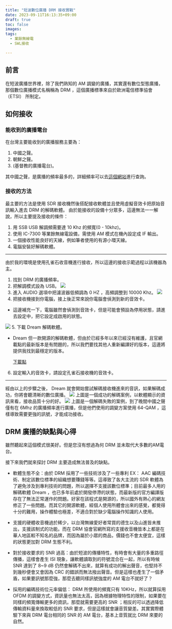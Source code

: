 ```yaml
---
title: "短波數位廣播 DRM 接收實戰"
date: 2023-09-11T16:13:35+09:00
draft: true
toc: false
images:
tags:
  - 業餘無線電
  - SWL接收

---
```

## 前言
在短波廣播世界裡，除了我們熟知的 AM 調變的廣播，其實還有數位型態廣播，那個數位廣播模式名稱稱為 DRM ，這個廣播標準來自於歐洲電信標準協會 （ETSI） 所制定。
## 如何接收
### 能收到的廣播電台
在台灣主要能收到的廣播服務主要為：
1. 中國之聲。
2. 朝鮮之聲。
3. (基督教的廣播電台)。

其中國之聲，是廣播的頻率最多的，詳細頻率可以去[這個網站](https://www.short-wave.info/)進行查詢。

### 接收的方法
最主要的方法是使用 SDR 接收機然後搭配接收軟體並且使用虛擬音效卡把原始音訊輸入進去 DRM 的解碼軟體。
由於能接收的設備十分眾多，這邊無法一一解說，所以主要提及接收的條件：
1. 用 SSB USB 解調頻需要達 10 Khz 的頻寬(0 - 10khz)。
2. 使用 IC-7300 等業餘無線電設備，需使用 AM 模式在機內設定成 IF 輸出。
3. 一個接收性能良好的天線，例如筆者使用的有源小環天線。
4. 電腦安裝好解碼軟體。
***
由於我的環境是使用孔雀石收音機進行接收，所以這邊的接收示範過程以該機器為主。
1. 找到 DRM 的廣播頻率。
2. 把解調模式設為 USB。
![](https://hackmd.io/_uploads/r1XCSBn03.jpg)
3. 進入 AUDIO 選項中把濾波器低頻調為 0 HZ ，高頻調整到 10000 Khz。
![](https://hackmd.io/_uploads/H1mArr2C2.jpg)
4. 把接收機接到你電腦，接上後正常來說你電腦會偵測到新的音效卡。

* 這邊補充一下，電腦雖然會偵測到音效卡，但是可能會預設為停用狀態，請進去設定中，把它設定成啟用的狀態。

![](https://hackmd.io/_uploads/S1vtdr30h.png)
5. 下載 Dream 解碼軟體。

* Dream 但一款開源的解碼軟體，但由於已經多年以來已經沒有維護，且官網載點的最新版本是有問題的，所以我們要找其他人重新編譯好的版本，這邊將提供我找到最穩定的版本。

    [下載點](https://drive.google.com/file/d/11Ns27-19wYy1ky-4LO0EVTVEM3FN3csI/view?usp=sharing)

6. 設定輸入的音效卡，請設定孔雀石接收機的音效卡。
***
經由以上的步驟之後， Dream 就會開始嘗試解碼接收機進來的音訊，如果解碼成功，你將會聽清晰的數位廣播。
![](https://hackmd.io/_uploads/rJLBPr2A3.png)
上圖是一個成功的解碼案例，以軟體顯示的資訊來看，接收品質十分的好。
![](https://hackmd.io/_uploads/HyUHDHn03.png)
上圖是一個解碼失敗的案例，到了晚間中國之聲僅有在 6Mhz 的廣播頻率進行廣播，但是他們使用的調變方案使用 64-QAM ，這樣導致需要更強的訊號，才能成功接收。
## DRM 廣播的缺點與心得
雖然聽起來這個模式很美好。但是您沒有想過為何 DRM 並未取代大多數的AM電台。

接下來我們就來探討 DRM 主要造成無法普及的缺點。

* 軟體生態不全：由於 DRM 採用了一些技術涉及了一些專利 EX： AAC 編碼技術、制定該數位標準的組織想要賺錢等等。這導致了各大主流的 SDR 軟體為了避免涉及到專利技術的問題，所以選擇不支援該數位標準；目前最多人用的解碼軟體 Dream ，也已多年前處於開發停滯的狀態，而最新版的官方編譯版存在了無法正常運作的問題。好家在該程式是開源的，所以國外有熱心的網友修正了一些問題。而其它的開源軟體，經個人使用所體會出來的感覺，都覺得十分的難用，操作體驗也極差，不適合對於缺少電腦操作知識的人使用。

* 支援的硬體收音機過於稀少，以台灣無線愛好者常買的德生以及山進皆未推出，支援該制式的功能。而在 DRM 協會官網所寫的支援收音機皆本上都是在華人地區較不知名的品牌，而因為屬於小眾的商品，價錢也不會太便宜，這樣的狀態更加對 DRM 生態不利。

* 對於接收要求的 SNR 過高：由於短波的傳播特性，有時會有大量的多重路徑傳播，這樣會產生 ISI 現象，讓軟體讀取到的符號混合在一起，所以有時候 SNR 達到了 8~9 dB 仍然會解碼不出來，就算有成功的解出聲音，也堅持不到幾秒便會又會因為 CRC 的錯誤而無法撥出聲音。但是這樣也產生了一個矛盾，如果要訊號那麼強，那麼去聽同樣訊號強度的 AM 電台不就好了？

* 採用的編碼技術位元率偏低： DRM 所使用的頻寬只有 10KHz，所以就算採用 OFDM 的調變方式，資訊量也無法太高，因為根據物理特性的限制，如果要在同樣的頻寬傳輸更多的資訊，那麼就需要更高的 SNR ；相反的可以透過降低傳輸資料量來換取較低的 SNR 要求，但是這樣就會讓音質變差。其實實際體驗下來與 DRM 電台相同的 SNR 的 AM 電台，基本上音質就比 DRM 來要的自然。
